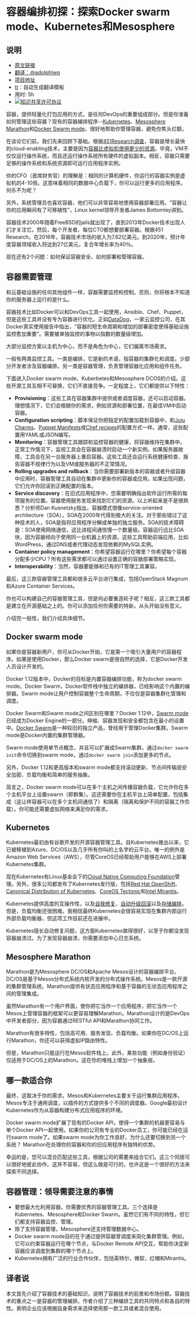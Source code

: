 # 容器编排初探：探索Docker swarm mode、Kubernetes和Mesosphere
	
## 说明
- [原文链接](https://insights.hpe.com/content/hpe-nxt/en/articles/2017/02/the-basics-explaining-kubernetes-mesosphere-and-docker-swarm.html)
- [翻译：@adolphlwq](https://github.com/adolphlwq)
- [项目地址](https://github.com/adolphlwq/translate)
- [tt](https://github.com/adolphlwq/tt)：自动生成翻译模板
- 用时: 5h
- <a rel="license" href="http://creativecommons.org/licenses/by-nc/4.0/"><img alt="知识共享许可协议" style="border-width:0" src="https://i.creativecommons.org/l/by-nc/4.0/80x15.png" /></a>

容器，提供轻量化打包应用的方式，是任何DevOps的重要组成部分。但是你准备如何管理这些容器？现有的容器编排程序--[Kubernetes](https://kubernetes.io/)、[Mesosphere Marathon](https://mesosphere.github.io/marathon/)和[Docker Swarm mode](https://www.docker.com/products/docker-swarm)，很好地帮助你管理容器，避免你焦头烂额。

在谈论它们前，我们先来回顾下基础。根据[451Research调查](https://451research.com/report-long?icid=4095)，容器是增长最快的cloud-enabling技术，主要是因为[容器比虚拟机使用更少的资源](http://www.networkworld.com/article/3068392/cloud-storage/containers-vs-virtual-machines-how-to-tell-which-is-the-right-choice-for-your-enterprise.html)。毕竟，VM不仅仅运行操作系统，而且还运行操作系统所有硬件的虚拟副本。相反，容器只需要足够的操作系统和系统资源即可运行应用程序实例。

你的CFO（首席财务官）的理解是：相同的计算机硬件，你运行的容器实例是虚拟机的4-10倍。这意味着相同的数据中心负载下，你可以运行更多的应用程序。何乐不为呢？

另外，系统管理员也喜欢容器，他们可以非常容易地使用容器部署应用。“容器让你的应用瞬间有了可移植性”，Linux kernel领导开发者James Bottomley讲到。

容器技术2000年随着FreeBSD的jails就出现了，直到2013年Docker技术出现人们才关注它。然后，每个开发者、每位CTO都想要部署容器。根据451 Research，在2016年，容器技术市场的收入为7.62亿美元。到2020年，预计年度容器领域收入将达到27亿美元，复合年增长率为40％。

现在还有2个问题：如何保证容器安全、如何部署和管理容器。

## 容器需要管理
和云基础设施的任何其他组件一样，容器需要监控和控制。否则，你将根本不知道你的服务器上运行的是什么。

容器技术比如Docker可以和DevOps工具一起使用，Ansible、Chef、Puppet，但是这些工具并没有专为容器进行优化。正如[DataDog](https://www.datadoghq.com/)，一家云监控公司，在其Docker真实使用报告中指出，“容器的短生命周期和增加的部署密度使得基础设施监控愈加重要”。需要被单独监控的事物以指数的数量级增加。

大部分监控方案以主机为中心，而不是角色为中心，它们偏离市场需求。

一般有两类监控工具。一类是编排，它是新的术语，指容器的集群化和调度。少部分开发者涉及容器编排。另一类是容器管理，负责管理容器化应用和组件任务。

下面进入Docker swarm mode、Kuberbetes和Mesosphere DCOS的介绍。这些开源工具互相不可替换，它们不直接竞争。一定程度上，它们都提供以下特性：
- **Provisioning**：这些工具在容器集群中提供或者调度容器，还可以启动容器。理想情况下，它们会根据你的需求，例如资源和部署位置，在最佳VM中启动容器。
- **Configuration scripting**：脚本保证你把指定的配置加载到容器中，和[Juju Charms](https://jujucharms.com/)、[Puppet Manifests](https://www.digitalocean.com/community/tutorials/configuration-management-101-writing-puppet-manifests)或[Chef recipes](https://docs.chef.io/recipes.html)的配置方式一样。通常，这些配置用YAML或JSON编写。
- **Monitoring**：容器管理工具跟踪和监控容器的健康，将容器维持在集群中。正常工作情况下，监视工具会在容器崩溃时启动一个新实例。如果服务器故障，工具会在另一台服务器上重启容器。这些工具还会运行系统健康检查、报告容器不规律行为以及VM或服务器的不正常情况。
- **Rolling upgrades and rollback**：当你需要部署新版本的容器或者升级容器中应用时，容器管理工具自动在集群中更新你的容器或应用。如果出现问题，它们允许你回滚到正确配置的版本。
- **Service discovery**：在旧式应用程序中，您需要明确指出软件运行所需的每项服务的位置。容器使用服务发现来找到它们的资源。以上听起来是不是很熟悉？分析师Dan Kusnetzky指出，容器模式很像service-oriented architecture（SOA），SOA在2000年代得到极大的关注。对于那些错过了这种技术的人，SOA是指将应用程序分解成单独的独立服务。SOA的技术障碍是：SOA使用网络通信，这比进程间通信慢一个数量级。容器运行远比SOA快，因为容器倾向于使用同一台机器上的资源。这些工具帮助前端应用，比如WordPress，通过DNS或者代理动态发现依赖的MySQL实例。
- **Container policy management**：你希望容器运行在哪里？你希望每个容器分配多少CPU？所有这些需求都可以通过设置正确的容器部署策略实现。
- **Interoperability**：当然，容器要能够和已有的IT管理工具兼容。

最后，这三款容器管理工具都和很多云平台进行集成，包括OpenStack Magnum和Azure Container Services。

你也可以构建自己的容器管理工具，但是何必要重造轮子呢？相反，这三款工具都是建立在开源基础之上的。你可以添加任何你需要的特新。从头开始没有意义。

介绍完一般性，我们介绍具体细节。

## Docker swarm mode
如果你是容器新用户，你可从Docker开始，它是第一个吸引大量用户的容器程序。如果是使用Docker，那么Docker swarm是很自然的选择，它是Docker开发人员设计开发的。

Docker 1.12版本中，Docker的目标是内置容器编排功能，称为docker swarm mode。Docker Swarm，Docker软件栈中独立的编排器，已经影响这个内置的编排器。Swarm mode让用户控制容器整个生命周期，不仅仅是容器集群化管理和调度。

Docker Swarm和Swarm mode之间区别在哪里？Docker 1.12中，[Swarm mode](https://docs.docker.com/engine/swarm/)已经成为Docker Engine的一部分。伸缩、容器发现和安全都包含在最小的设置中。[Docker Swarm](https://docs.docker.com/swarm/overview/)是一种较旧的独立产品，曾经用于管理Docker集群。Swarm mode是Docker内置的集群管理器。

Swarm mode使用单节点概念，并且可以扩展成Swarm集群。通过`docker swarm init`命令切换到swarm mode，通过`docker swarm join`添加更多的节点。

另外，Docker 1.12和更高版本和swarm mode都支持滚动更新、节点间传输层安全加密、负载均衡和简单的服务抽象。

简言之，Docker swarm mode可以在多个主机之间传播容器负载，它允许你在多个主机平台上设置swarm（即群集）。这还需要你在主机平台上简单配置，包括集成（这让样容器可以在多个主机间通信了）和隔离（隔离和保护不同的容器工作负载）。你可能还需要虚拟网络来满足你的需求。

## Kubernetes
Kubernetes最初由有谷歌开发的开源容器管理工具。自Kubernetes推出以来，它已被移植到Azure、DC/OS以及几乎所有你叫的上名字的云平台。唯一的例外是Amazon Web Services（AWS），尽管CoreOS已经帮助用户能够在AWS上部署Kubernetes集群。

现在Kubernetes有Linux基金会下的[Cloud Native Computing Foundation](https://www.cncf.io/)管理。另外，很多公司都发布了Kubernetes发行版，包括[Red Hat OpenShift](https://www.openshift.com/)、[Canonical Distribution of Kubernetes](https://www.ubuntu.com/cloud/kubernetes)、[CoreOS Tectonic]()和[Intel Mirantis](https://www.mirantis.com/company/press-center/company-news/openstack-kubernetes-mirantis-collaborates-intel-google/)。

Kubernetes提供高度的互操作性，以及[自我修复](https://kubernetes.io/docs/user-guide/replication-controller/#what-is-a-replication-controller)、[自动升级回滚](https://kubernetes.io/docs/user-guide/deployments/#what-is-a-deployment)以及[存储编排](https://kubernetes.io/docs/user-guide/persistent-volumes/)。但是，负载均衡还很困难。我相信最终Kubernetes会很容易实现在集群内部运行外部负载均衡器，但这项工作目前还在进展中。

Kubernetes擅长自动修复问题，这方面Kubernetes做得很好，以至于你都没发现容器崩溃过。为了发现容器崩溃，你需要添加中心日志系统。

## Mesosphere Marathon
Marathon是为Mesosphere DC/OS和Apache Mesos设计的容器编排平台。DC/OS是基于Mesos分布式系统内核开发的分布式操作系统。Mesos是一款开源的集群管理系统。Marathon提供有状态应用程序和基于容器的无状态应用程序之间的管理集成。

虽然Marathon有一个用户界面，使你把它当作一个应用程序，把它当作一个Mesos上管理容器的框架可以更容易理解Marathon。Marathon设计的是DevOps中开发者部分，因为容器通过RESTful API和Marathon协同工作。

Marathon有很多特性，包括高可用、服务发现、负载均衡。如果你在DC/OS上运行Marathon，你还可以获得虚拟IP路由特性。

但是，Marathon只能运行在Mesos软件栈上。此外，某些功能（例如身份验证）仅适用于DC/OS上的Marathon。这在你的堆栈上增加一个抽象层。

## 哪一款适合你
最终，这取决于你的需求。Mesos和Kubernetes主要关于运行集群应用程序。Mesos专注于通用调度，以插件的方式提供多个不同的调度器。Google最初设计Kubernetes作为从容器构建分布式应用程序的环境。

Docker swarm mode扩展了现有的Docker API，使得一个集群的机器更容易与单个Docker API一起使用。如果你的公司有专业的Docker员工，你可能已经在运行swarm mode了。如果swarm mode为你工作良好，为什么还要切换到另一个系统？ Marathon在处理你的容器和你的旧应用程序有独特的优势。

幸运的是，您可以混合匹配这些工具，根据公司的需要来组合它们。这三个同居可以很好地彼此协作。这并不容易，但这么做是可行的，也许这是一个很好的方法来探索不同选择。

## 容器管理：领导需要注意的事情
- 要想最大化利用容器，你需要优秀的容器管理工具。三个选择是Kubernetes、Mesosphere和Docker Swarm。虽然它们有不同的特性，但它们都支持容器监控、管理。
- 除了支持容器管理，Mesosphere还支持管理数据中心。
- Docker swarm mode目的在于通过提供容器曾调度来简化集群管理。例如，它可以约束容器运行在哪个节点，与Docker Remote API交互，帮助你决定新容器应该调度到集群的哪个节点上。
- Kubernetes拥有广泛的行业合作伙伴，包括英特尔，微软，红帽和Mirantis。

## 译者说
本文首先介绍了容器技术的基础知识，说明了容器技术的前景和市场份额。容器技术的重点之一是容器的管理编排。作者介绍了三种编排工具的共同特点和各自的特性。表明企业应该根据自身需求来选择使用那一款工具或者混合使用。
